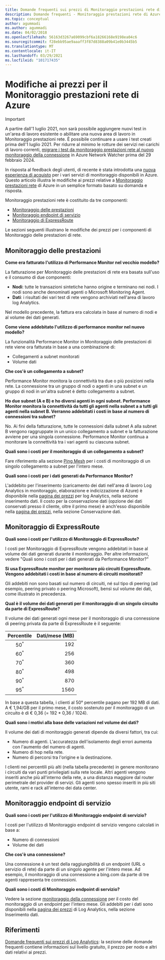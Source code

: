 ```yaml
---
title: Domande frequenti sui prezzi di Monitoraggio prestazioni rete di Azure | Microsoft Docs
description: Domande frequenti - Monitoraggio prestazioni rete di Azure
ms.topic: conceptual
author: agummadi
ms.author: agummadi
ms.date: 04/02/2018
ms.openlocfilehash: 56163d3267a69099cbf6a18266168e9198ea04c6
ms.sourcegitcommit: f28ebb95ae9aaaff3f87d8388a09b41e0b3445b5
ms.translationtype: MT
ms.contentlocale: it-IT
ms.lasthandoff: 03/29/2021
ms.locfileid: "101717435"
---
```

# <a name="pricing-changes-for-azure-network-performance-monitor"></a>Modifiche ai prezzi per il Monitoraggio prestazioni rete di Azure

> [!IMPORTANT]
> A partire dall'1 luglio 2021, non sarà possibile aggiungere nuovi test in un'area di lavoro esistente o abilitare una nuova area di lavoro in Monitoraggio prestazioni rete. È possibile continuare a usare i test creati prima dell'1 luglio 2021. Per ridurre al minimo le rotture dei servizi nei carichi di lavoro correnti, [migrare i test da monitoraggio prestazioni rete al nuovo monitoraggio della connessione](../../network-watcher/migrate-to-connection-monitor-from-network-performance-monitor.md) in Azure Network Watcher prima del 29 febbraio 2024.

In risposta al feedback degli utenti, di recente è stata introdotta una [nuova esperienza di acquisto](https://azure.microsoft.com/blog/introducing-a-new-way-to-purchase-azure-monitoring-services/) per i vari servizi di monitoraggio disponibili in Azure. Questo articolo illustra le modifiche ai prezzi relative a [Monitoraggio prestazioni rete](../../networking/network-monitoring-overview.md) di Azure in un semplice formato basato su domanda e risposta.

Monitoraggio prestazioni rete è costituito da tre componenti:
* [Monitoraggio delle prestazioni](../../networking/network-monitoring-overview.md#performance-monitor)
* [Monitoraggio endpoint di servizio](../../networking/network-monitoring-overview.md)
* [Monitoraggio di ExpressRoute](../../networking/network-monitoring-overview.md#expressroute-monitor)

Le sezioni seguenti illustrano le modifiche dei prezzi per i componenti di Monitoraggio delle prestazioni di rete.

## <a name="performance-monitor"></a>Monitoraggio delle prestazioni

**Come era fatturato l'utilizzo di Performance Monitor nel vecchio modello?**

La fatturazione per Monitoraggio delle prestazioni di rete era basata sull'uso e il consumo di due componenti:
* **Nodi**: tutte le transazioni sintetiche hanno origine e terminano nei nodi. I nodi sono anche denominati agenti o Microsoft Monitoring Agent.
* **Dati**: i risultati dei vari test di rete vengono archiviati nell'area di lavoro log Analytics.

Nel modello precedente, la fattura era calcolata in base al numero di nodi e al volume dei dati generati. 

**Come viene addebitato l'utilizzo di performance monitor nel nuovo modello?**

La funzionalità Performance Monitor in Monitoraggio delle prestazioni di rete viene ora fatturata in base a una combinazione di: 

* Collegamenti a subnet monitorati
* Volume dati

**Che cos'è un collegamento a subnet?**

Performance Monitor monitora la connettività tra due o più posizioni nella rete. La connessione tra un gruppo di nodi o agenti in una subnet e un gruppo di nodi in un'altra subnet è detto collegamento a subnet.

**Ho due subnet (A e B) e ho diversi agenti in ogni subnet. Performance Monitor monitora la connettività da tutti gli agenti nella subnet a a tutti gli agenti nella subnet B. Verranno addebitati i costi in base al numero di connessioni tra subnet?**

No. Ai fini della fatturazione, tutte le connessioni dalla subnet A alla subnet B vengono raggruppate in un unico collegamento a subnet e la fatturazione avviene per una singola connessione. Performance Monitor continua a monitorare la connettività tra i vari agenti su ciascuna subnet.

**Quali sono i costi per il monitoraggio di un collegamento a subnet?**

Fare riferimento alla sezione [Ping Mesh](https://azure.microsoft.com/pricing/details/network-watcher/) per i costi di monitoraggio di un singolo collegamento a subnet per l'intero mese.

**Quali sono i costi per i dati generati da Performance Monitor?**

L'addebito per l'inserimento (caricamento dei dati nell'area di lavoro Log Analytics in monitoraggio, elaborazione e indicizzazione di Azure) è disponibile nella [pagina dei prezzi](https://azure.microsoft.com/pricing/details/log-analytics/) per log Analytics, nella sezione inserimento dati. Il costo per la conservazione dati (opzione dei dati conservati presso il cliente, oltre il primo mese) è anch'esso disponibile nella [pagina dei prezzi](https://azure.microsoft.com/pricing/details/log-analytics/), nella sezione Conservazione dati.


## <a name="expressroute-monitor"></a>Monitoraggio di ExpressRoute

**Quali sono i costi per l'utilizzo di Monitoraggio di ExpressRoute?**

I costi per Monitoraggio di ExpressRoute vengono addebitati in base al volume dei dati generati durante il monitoraggio. Per altre informazioni, vedere "Quali sono i costi per i dati generati da Performance Monitor?"

**Si usa ExpressRoute monitor per monitorare più circuiti ExpressRoute. Vengono addebitati i costi in base al numero di circuiti monitorati?**

Gli addebiti non sono basati sul numero di circuiti, né sul tipo di peering (ad esempio, peering privato o peering Microsoft), bensì sul volume dei dati, come illustrato in precedenza.

**Qual è il volume dei dati generati per il monitoraggio di un singolo circuito da parte di ExpressRoute?**

Il volume dei dati generati ogni mese per il monitoraggio di una connessione di peering privata da parte di ExpressRoute è il seguente:

|Percentile      |Dati/mese (MB)|
| :---:          |           ---:|
|50<sup>°</sup> |            192|
|60<sup>°</sup> |            256|
|70<sup>°</sup> |            360|
|80<sup>°</sup> |            498|
|90<sup>°</sup> |            870|
|95<sup>°</sup> |           1560|


In base a questa tabella, i clienti al 50° percentile pagano per 192 MB di dati. A € 1,94/GB per il primo mese, il costo sostenuto per il monitoraggio di un circuito è di € 0,36 (= 192 * 0,36 / 1024).

**Quali sono i motivi alla base delle variazioni nel volume dei dati?**

Il volume dei dati di monitoraggio generati dipende da diversi fattori, tra cui:
* Numero di agenti. L'accuratezza dell'isolamento degli errori aumenta con l'aumento del numero di agenti.
* Numero di hop nella rete.
* Numero di percorsi tra l'origine e la destinazione.

I clienti nei percentili più alti (nella tabella precedente) in genere monitorano i circuiti da vari punti privilegiati sulla rete locale. Altri agenti vengono inseriti anche più all'interno della rete, a una distanza maggiore dal router perimetrale del provider di servizi. Gli agenti sono spesso inseriti in più siti utente, rami e rack all'interno dei data center.

## <a name="service-endpoint-monitor"></a>Monitoraggio endpoint di servizio

**Quali sono i costi per l'utilizzo di Monitoraggio endpoint di servizio?**

I costi per l'utilizzo di Monitoraggio endpoint di servizio vengono calcolati in base a:
* Numero di connessioni
* Volume dei dati

**Che cos'è una connessione?**

Una connessione è un test della raggiungibilità di un endpoint (URL o servizio di rete) da parte di un singolo agente per l'intero mese. Ad esempio, il monitoraggio di una connessione a bing.com da parte di tre agenti rappresenta tre connessioni.

**Quali sono i costi di Monitoraggio endpoint di servizio?**

Vedere la sezione [monitoraggio della connessione](https://azure.microsoft.com/pricing/details/network-watcher/) per il costo del monitoraggio di un endpoint per l'intero mese. Gli addebiti per i dati sono disponibili nella [pagina dei prezzi](https://azure.microsoft.com/pricing/details/log-analytics/) di Log Analytics, nella sezione Inserimento dati.

## <a name="references"></a>Riferimenti

[Domande frequenti sui prezzi di Log Analytics](https://azure.microsoft.com/pricing/details/log-analytics/): la sezione delle domande frequenti contiene informazioni sul livello gratuito, il prezzo per nodo e altri dati relativi ai prezzi.